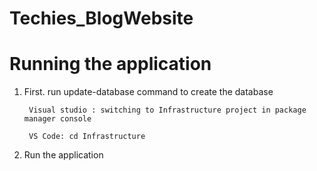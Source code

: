 # Techies_BlogWebsite
# Running the application
1. First. run update-database command to create the database

        Visual studio : switching to Infrastructure project in package manager console
  
        VS Code: cd Infrastructure

2. Run the application 
